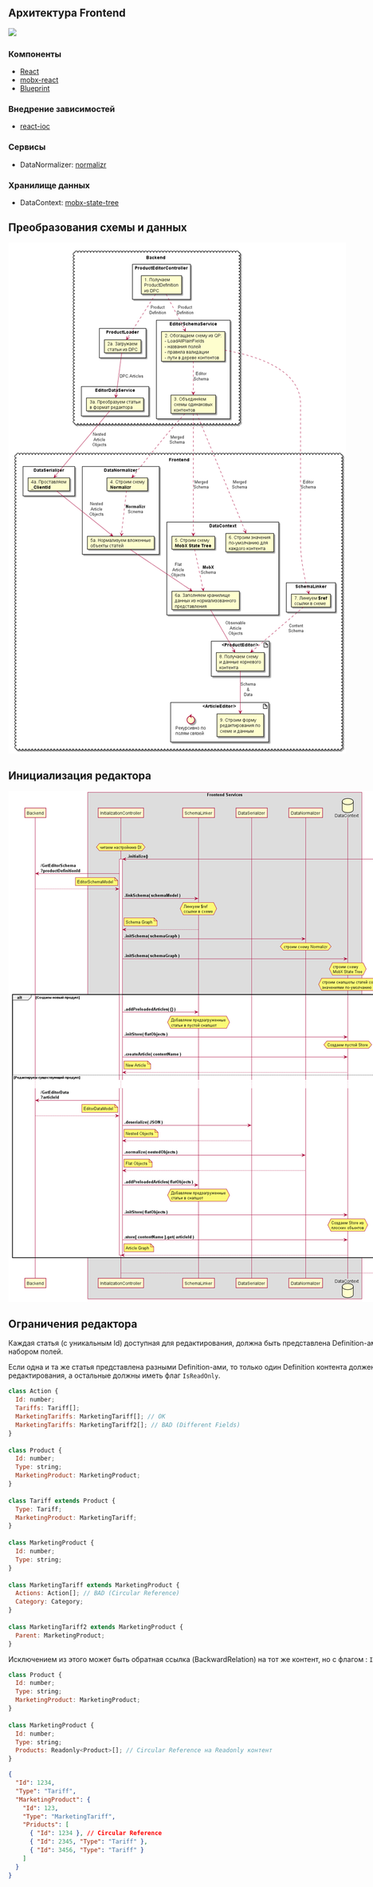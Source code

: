 <main style="width: 900px">

## Архитектура Frontend

![](./FrontendArchitecture.png)

### Компоненты

* [React](https://github.com/facebook/react)
* [mobx-react](https://github.com/mobxjs/mobx-react)
* [Blueprint](https://github.com/palantir/blueprint)

### Внедрение зависимостей

* [react-ioc](https://github.com/gnaeus/react-ioc)

### Сервисы

* DataNormalizer: [normalizr](https://github.com/paularmstrong/normalizr)

### Хранилище данных

* DataContext: [mobx-state-tree](https://github.com/mobxjs/mobx-state-tree)

## Преобразования схемы и данных

![](./DataTransformations.png)

## Инициализация редактора

![](./EditorInitialization.png)

## Ограничения редактора

Каждая статья (с уникальным Id) доступная для редактирования,
должна быть представлена Definition-ами c одинаковым набором полей.

Если одна и та же статья представлена разными Definition-ами,
то только один Definition контента должен быть доступен для редактирования,
а остальные должны иметь флаг `IsReadOnly`.

```js
class Action {
  Id: number;
  Tariffs: Tariff[];
  MarketingTariffs: MarketingTariff[]; // OK
  MarketingTariffs: MarketingTariff2[]; // BAD (Different Fields)
}

class Product {
  Id: number;
  Type: string;
  MarketingProduct: MarketingProduct;
}

class Tariff extends Product {
  Type: Tariff;
  MarketingProduct: MarketingTariff;
}

class MarketingProduct {
  Id: number;
  Type: string;
}

class MarketingTariff extends MarketingProduct {
  Actions: Action[]; // BAD (Circular Reference)
  Category: Category;
}

class MarketingTariff2 extends MarketingProduct {
  Parent: MarketingProduct;
}
```

Исключением из этого может быть обратная ссылка (BackwardRelation)
на тот же контент, но с флагом : `IsReadOnly`:

```js
class Product {
  Id: number;
  Type: string;
  MarketingProduct: MarketingProduct;
}

class MarketingProduct {
  Id: number;
  Type: string;
  Products: Readonly<Product>[]; // Circular Reference на Readonly контент
}
```

```json
{
  "Id": 1234,
  "Type": "Tariff",
  "MarketingProduct": {
    "Id": 123,
    "Type": "MarketingTariff",
    "Priducts": [
      { "Id": 1234 }, // Circular Reference
      { "Id": 2345, "Type": "Tariff" },
      { "Id": 3456, "Type": "Tariff" }
    ]
  }
}
```

</main>

